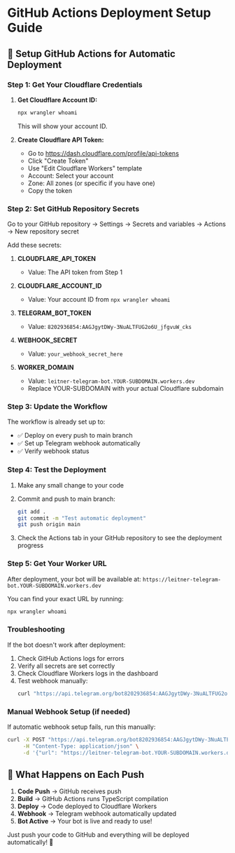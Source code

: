# GitHub Actions Deployment Setup Guide

## 🚀 Setup GitHub Actions for Automatic Deployment

### Step 1: Get Your Cloudflare Credentials

1. **Get Cloudflare Account ID:**
   ```bash
   npx wrangler whoami
   ```
   This will show your account ID.

2. **Create Cloudflare API Token:**
   - Go to https://dash.cloudflare.com/profile/api-tokens
   - Click "Create Token"
   - Use "Edit Cloudflare Workers" template
   - Account: Select your account
   - Zone: All zones (or specific if you have one)
   - Copy the token

### Step 2: Set GitHub Repository Secrets

Go to your GitHub repository → Settings → Secrets and variables → Actions → New repository secret

Add these secrets:

1. **CLOUDFLARE_API_TOKEN**
   - Value: The API token from Step 1

2. **CLOUDFLARE_ACCOUNT_ID**  
   - Value: Your account ID from `npx wrangler whoami`

3. **TELEGRAM_BOT_TOKEN**
   - Value: `8202936854:AAGJgytDWy-3NuALTFUG2o6U_jfgvuW_cks`

4. **WEBHOOK_SECRET**
   - Value: `your_webhook_secret_here`

5. **WORKER_DOMAIN**
   - Value: `leitner-telegram-bot.YOUR-SUBDOMAIN.workers.dev`
   - Replace YOUR-SUBDOMAIN with your actual Cloudflare subdomain

### Step 3: Update the Workflow

The workflow is already set up to:
- ✅ Deploy on every push to main branch
- ✅ Set up Telegram webhook automatically
- ✅ Verify webhook status

### Step 4: Test the Deployment

1. Make any small change to your code
2. Commit and push to main branch:
   ```bash
   git add .
   git commit -m "Test automatic deployment"
   git push origin main
   ```

3. Check the Actions tab in your GitHub repository to see the deployment progress

### Step 5: Get Your Worker URL

After deployment, your bot will be available at:
`https://leitner-telegram-bot.YOUR-SUBDOMAIN.workers.dev`

You can find your exact URL by running:
```bash
npx wrangler whoami
```

### Troubleshooting

If the bot doesn't work after deployment:

1. Check GitHub Actions logs for errors
2. Verify all secrets are set correctly
3. Check Cloudflare Workers logs in the dashboard
4. Test webhook manually:
   ```bash
   curl "https://api.telegram.org/bot8202936854:AAGJgytDWy-3NuALTFUG2o6U_jfgvuW_cks/getWebhookInfo"
   ```

### Manual Webhook Setup (if needed)

If automatic webhook setup fails, run this manually:
```bash
curl -X POST "https://api.telegram.org/bot8202936854:AAGJgytDWy-3NuALTFUG2o6U_jfgvuW_cks/setWebhook" \
     -H "Content-Type: application/json" \
     -d '{"url": "https://leitner-telegram-bot.YOUR-SUBDOMAIN.workers.dev/webhook", "secret_token": "your_webhook_secret_here"}'
```

## 🎯 What Happens on Each Push

1. **Code Push** → GitHub receives push
2. **Build** → GitHub Actions runs TypeScript compilation  
3. **Deploy** → Code deployed to Cloudflare Workers
4. **Webhook** → Telegram webhook automatically updated
5. **Bot Active** → Your bot is live and ready to use!

Just push your code to GitHub and everything will be deployed automatically! 🚀
